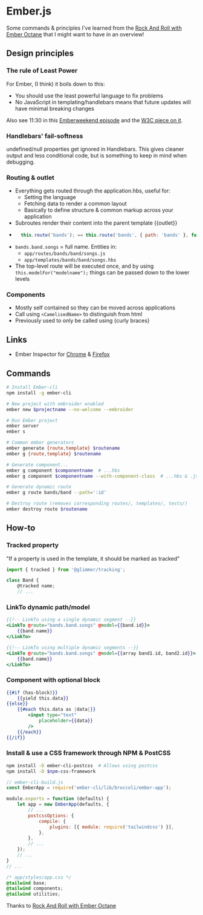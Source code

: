 # Ember.js

Some commands & principles I've learned from the [Rock And Roll with Ember Octane](https://balinterdi.com/rock-and-roll-with-emberjs/) that I might want to have in an overview!

## Design principles
### The rule of Least Power
For Ember, (I think) it boils down to this:
- You should use the least powerful language to fix problems
- No JavaScript in templating/handlebars means that future updates will have minimal breaking changes

Also see 11:30 in this [Emberweekend episode](https://emberweekend.com/episodes/the-rule-of-least-power/) and the [W3C piece on it](https://www.w3.org/2001/tag/doc/leastPower.html).

### Handlebars' fail-softness
undefined/null properties get ignored in Handlebars. This gives cleaner output and less conditional code, but is something to keep in mind when debugging.

### Routing & outlet
- Everything gets routed through the application.hbs, useful for:
    - Setting the language
    - Fetching data to render a common layout
    - Basically to define structure & common markup across your application
- Subroutes render their content into the parent template {{outlet}}
- ```js
    this.route('bands'); == this.route('bands', { path: 'bands' }, function () {});
  ```
- `bands.band.songs` = full name. Entities in:
    - `app/routes/bands/band/songs.js`
    - `app/templates/bands/band/songs.hbs`
- The top-level route will be executed once, and by using `this.modelFor("modelname");` things can be passed down to the lower levels 

### Components
- Mostly self contained so they can be moved across applications
- Call using `<CamelisedName>` to distinguish from html
- Previously used to only be called using {curly braces}

## Links
- Ember Inspector for [Chrome](https://chrome.google.com/webstore/detail/ember-inspector/bmdblncegkenkacieihfhpjfppoconhi) & [Firefox](https://addons.mozilla.org/en-US/firefox/addon/ember-inspector/)

## Commands

```sh
# Install Ember-cli
npm install -g ember-cli

# New project with embroider enabled
ember new $projectname --no-welcome --embroider

# Run Ember project
ember server  
ember s

# Common ember generators
ember generate {route,template} $routename
ember g {route,template} $routename

# Generate component...
ember g component $componentname  # ...hbs
ember g component $componentname --with-component-class  # ...hbs & .js

# Generate dynamic route
ember g route bands/band --path=':id'

# Destroy route (removes corresponding routes/, templates/, tests/)
ember destroy route $routename
```

## How-to

### Tracked property
"If a property is used in the template, it should be marked as tracked"
```js
import { tracked } from '@glimmer/tracking';

class Band {
    @tracked name;
    // ...
```

### LinkTo dynamic path/model
```handlebars
{{!-- LinkTo using a single dynamic segment --}}
<LinkTo @route="bands.band.songs" @model={{band.id}}>
    {{band.name}}
</LinkTo>

{{!-- LinkTo using multiple dynamic segments --}}
<LinkTo @route="bands.band.songs" @model={{array band1.id, band2.id}}>
    {{band.name}}
</LinkTo>
```

### Component with optional block
```handlebars
{{#if (has-block)}}
    {{yield this.data}}
{{else}}
    {{#each this.data as |data|}}
        <input type="text"
            placeholder={{data}}
        />
    {{/each}}
{{/if}}
```

### Install & use a CSS framework through NPM & PostCSS
```sh
npm install -D ember-cli-postcss  # Allows using postcss
npm install -D $npm-css-framework
```

```js
// ember-cli-build.js
const EmberApp = require('ember-cli/lib/broccoli/ember-app');

module.exports = function (defaults) {
    let app = new EmberApp(defaults, {
        // ...
        postcssOptions: {
            compile: {
                plugins: [{ module: require('tailwindcss') }],
            },
        },
        // ...
    });
    // ...
}
// ...
```

```css
/* app/styles/app.css */
@tailwind base;
@tailwind components;
@tailwind utilities;
```

Thanks to [Rock And Roll with Ember Octane](https://balinterdi.com/rock-and-roll-with-emberjs/)